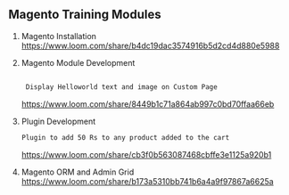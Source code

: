 ## Magento Training Modules 

1. Magento Installation
   	https://www.loom.com/share/b4dc19dac3574916b5d2cd4d880e5988


2. Magento Module Development 
	```sh

	 Display Helloworld text and image on Custom Page

	```
   	https://www.loom.com/share/8449b1c71a864ab997c0bd70ffaa66eb

3. Plugin Development 
	```sh
	Plugin to add 50 Rs to any product added to the cart

	```
   	https://www.loom.com/share/cb3f0b563087468cbffe3e1125a920b1

4. Magento ORM and Admin Grid
	https://www.loom.com/share/b173a5310bb741b6a4a9f97867a6625a
